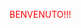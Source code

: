 <!DOCTYPE html>
<html>
  <script>
    
   var password = "Milano";
   var controlla = prompt("Per poter accedere ai contenuti del sito web devi scrivere la password");
    
   if (controlla == password) {
      alert("Password corretta!!! Benvenuto");
   } else {
      while(controlla != password) {
      if (controlla != password) {
          alert("Password errata!!! Ritenta");
          var controlla = prompt("Per poter accedere ai contenuti del sito web devi scrivere la password");
 
 }
 }
 }
 
 </script>
 <head>
  <style>
    body {
    color: red;
    }
    </style>
  </head>
  <body>
  <p>BENVENUTO!!!</p>
  </body>
  </html>
  
  
    
    
  
          
   
  



